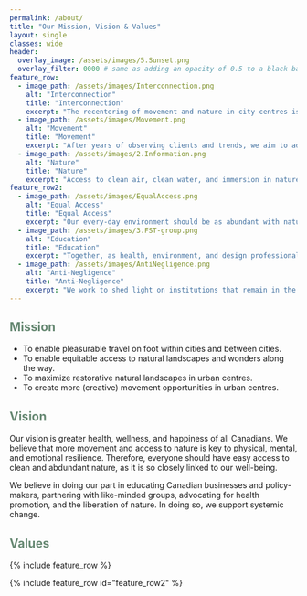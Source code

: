 ```yaml
---
permalink: /about/
title: "Our Mission, Vision & Values"
layout: single
classes: wide
header:
  overlay_image: /assets/images/5.Sunset.png
  overlay_filter: 0000 # same as adding an opacity of 0.5 to a black background
feature_row:
  - image_path: /assets/images/Interconnection.png
    alt: "Interconnection"
    title: "Interconnection"
    excerpt: "The recentering of movement and nature in city centres is necessary for a happier body, community, and life."
  - image_path: /assets/images/Movement.png
    alt: "Movement"
    title: "Movement"
    excerpt: "After years of observing clients and trends, we aim to address many (reversible) health and wellness issues, beginning with movement patterns."
  - image_path: /assets/images/2.Information.png
    alt: "Nature"
    title: "Nature"
    excerpt: "Access to clean air, clean water, and immersion in nature is not only restorative but a human right. We advocate to liberate nature in our urban centres."
feature_row2:
  - image_path: /assets/images/EqualAccess.png
    alt: "Equal Access"
    title: "Equal Access"
    excerpt: "Our every-day environment should be as abundant with nature as cottage country, which increases accessibility."
  - image_path: /assets/images/3.FST-group.png
    alt: "Education"
    title: "Education"
    excerpt: "Together, as health, environment, and design professionals, we have decades of experience - and we are constantly working to know and share more."
  - image_path: /assets/images/AntiNegligence.png
    alt: "Anti-Negligence"
    title: "Anti-Negligence"
    excerpt: "We work to shed light on institutions that remain in the dark about the ways that Canadian bodies, communities, and lives could be made better."
---
```


<h2 style="color:rgb(102, 136, 114);">Mission</h2>
<ul>
  <li>To enable pleasurable travel on foot within cities and between cities.</li>
  <li>To enable equitable access to natural landscapes and wonders along the way.</li> 
  <li>To maximize restorative natural landscapes in urban centres.</li>
  <li>To create more (creative) movement opportunities in urban centres.</li>
</ul>

<h2 style="color: rgb(102, 136, 114);">Vision</h2>

<p>Our vision is greater health, wellness, and happiness of all Canadians. We believe that more movement and access to nature is key to physical, mental, and emotional resilience. Therefore, everyone should have easy access to clean and abdundant nature, as it is so closely linked to our well-being.</p>

<p>We believe in doing our part in educating Canadian businesses and policy-makers, partnering with like-minded groups, advocating for health promotion, and the liberation of nature. In doing so, we support systemic change.</p> 

<h2 style="color: rgb(102, 136, 114);">Values</h2>

{% include feature_row %}

{% include feature_row id="feature_row2" %}


